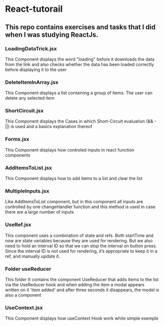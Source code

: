 # React-tutorail

## This repo contains exercises and tasks that I did when I was studying ReactJs.


### LoadingDataTrick.jsx
This Component displays the word "loading" before it downloads the data from the link and also checks whether the data has been loaded correctly before displaying it to the user

### DeleteItemInArray.jsx
This Component displays a list containing a group of items. The user can delete any selected item

### ShortCircuit.jsx
This Component displays the Cases in which Short-Circuit evaluation (&& - ||) is used and a basics explanation thereof

### Forms.jsx
This Component displays how controled inputs in react function components

### AddItemsToList.jsx
This Component displays how to add items to a list and clear the list

### MultipleInputs.jsx
Like AddItemsToList component, but in this component all inputs are controlled by one changeHandler function and this method is used in case there are a large number of inputs

### UseRef.jsx
This component uses a combination of state and refs. Both startTime and now are state variables because they are used for rendering. But we also need to hold an interval ID so that we can stop the interval on button press. Since the interval ID is not used for rendering, it’s appropriate to keep it in a ref, and manually update it.

### Folder useReducer
This folder It contains the component UseReducer that adds items to the list via the UseReducer hook and when adding the item a modal appears written on it 'item added' and after three seconds it disappears, the model is also a component

### UseContext.jsx
This Component displays how useContext Hook work white simple exemple